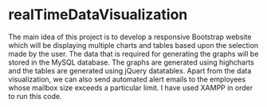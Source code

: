 # realTimeDataVisualization
The main idea of this project is to develop a responsive Bootstrap website which will be displaying multiple charts and tables based upon the selection made by the user. The data that is required for generating the graphs will be stored in the MySQL database. The graphs are generated using highcharts and the tables are generated using jQuery datatables. Apart from the data visualization, we can also send automated alert emails to the employees whose mailbox size exceeds a particular limit. I have used XAMPP in order to run this code. 

